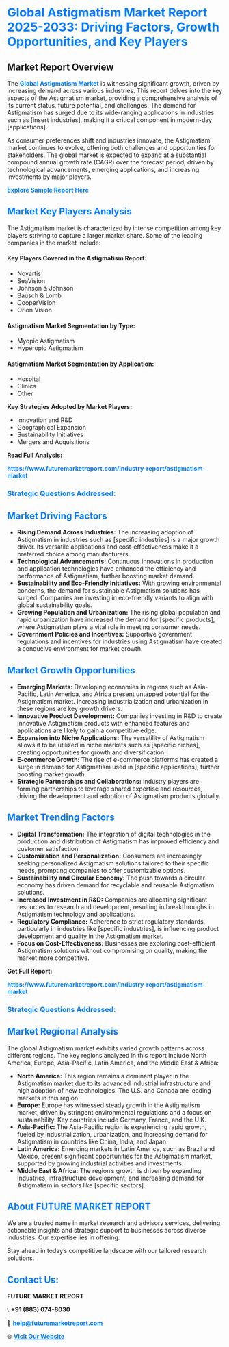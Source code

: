 <h1 style="color: #007BFF;">Global Astigmatism Market Report 2025-2033: Driving Factors, Growth Opportunities, and Key Players</h1>

<section id="overview">
<h2>Market Report Overview</h2>
<p>The <a href="https://www.futuremarketreport.com/industry-report/astigmatism-market" style="color: #007BFF; text-decoration: none;"><strong>Global Astigmatism Market</strong></a> is witnessing significant growth, driven by increasing demand across various industries. This report delves into the key aspects of the Astigmatism market, providing a comprehensive analysis of its current status, future potential, and challenges. The demand for Astigmatism has surged due to its wide-ranging applications in industries such as [insert industries], making it a critical component in modern-day [applications].</p>
<p>As consumer preferences shift and industries innovate, the Astigmatism market continues to evolve, offering both challenges and opportunities for stakeholders. The global market is expected to expand at a substantial compound annual growth rate (CAGR) over the forecast period, driven by technological advancements, emerging applications, and increasing investments by major players.</p>
</section>

<section id="overview">
<p><a href="https://www.futuremarketreport.com/request-sample/reportId=48856" style="color: #007BFF; text-decoration: none;"><strong>Explore Sample Report Here</strong></a></p>
</section>

<section id="key-players">
<h2 style="color: #007BFF;">Market Key Players Analysis</h2>
<p>The Astigmatism market is characterized by intense competition among key players striving to capture a larger market share. Some of the leading companies in the market include:</p>
<h4>Key Players Covered in the Astigmatism Report:</h4>
<ul><li>Novartis</li><li>SeaVision</li><li>Johnson &amp; Johnson</li><li>Bausch &amp; Lomb</li><li>CooperVision</li><li>Orion Vision</li></ul>
<h4>Astigmatism Market Segmentation by Type:</h4>
<ul><li>Myopic Astigmatism</li><li>Hyperopic Astigmatism</li></ul>

<h4>Astigmatism Market Segmentation by Application:</h4>
<ul><li>Hospital</li><li>Clinics</li><li>Other</li></ul>
<p><strong>Key Strategies Adopted by Market Players:</strong></p>
<ul>
<li>Innovation and R&D</li>
<li>Geographical Expansion</li>
<li>Sustainability Initiatives</li>
<li>Mergers and Acquisitions</li>
</ul>
</section>

<section>
<p><strong>Read Full Analysis: </strong></p><a href="https://www.futuremarketreport.com/industry-report/astigmatism-market" style="color: #007BFF; text-decoration: none;"><strong>https://www.futuremarketreport.com/industry-report/astigmatism-market</strong></a>
<h3 style="color: #007BFF;">Strategic Questions Addressed:</h3>
</section>

<section id="driving-factors">
<h2 style="color: #007BFF;">Market Driving Factors</h2>
<ul>
<li><strong>Rising Demand Across Industries:</strong> The increasing adoption of Astigmatism in industries such as [specific industries] is a major growth driver. Its versatile applications and cost-effectiveness make it a preferred choice among manufacturers.</li>
<li><strong>Technological Advancements:</strong> Continuous innovations in production and application technologies have enhanced the efficiency and performance of Astigmatism, further boosting market demand.</li>
<li><strong>Sustainability and Eco-Friendly Initiatives:</strong> With growing environmental concerns, the demand for sustainable Astigmatism solutions has surged. Companies are investing in eco-friendly variants to align with global sustainability goals.</li>
<li><strong>Growing Population and Urbanization:</strong> The rising global population and rapid urbanization have increased the demand for [specific products], where Astigmatism plays a vital role in meeting consumer needs.</li>
<li><strong>Government Policies and Incentives:</strong> Supportive government regulations and incentives for industries using Astigmatism have created a conducive environment for market growth.</li>
</ul>
</section>

<section id="growth-opportunities">
<h2 style="color: #007BFF;">Market Growth Opportunities</h2>
<ul>
<li><strong>Emerging Markets:</strong> Developing economies in regions such as Asia-Pacific, Latin America, and Africa present untapped potential for the Astigmatism market. Increasing industrialization and urbanization in these regions are key growth drivers.</li>
<li><strong>Innovative Product Development:</strong> Companies investing in R&D to create innovative Astigmatism products with enhanced features and applications are likely to gain a competitive edge.</li>
<li><strong>Expansion into Niche Applications:</strong> The versatility of Astigmatism allows it to be utilized in niche markets such as [specific niches], creating opportunities for growth and diversification.</li>
<li><strong>E-commerce Growth:</strong> The rise of e-commerce platforms has created a surge in demand for Astigmatism used in [specific applications], further boosting market growth.</li>
<li><strong>Strategic Partnerships and Collaborations:</strong> Industry players are forming partnerships to leverage shared expertise and resources, driving the development and adoption of Astigmatism products globally.</li>
</ul>
</section>

<section id="trending-factors">
<h2 style="color: #007BFF;">Market Trending Factors</h2>
<ul>
<li><strong>Digital Transformation:</strong> The integration of digital technologies in the production and distribution of Astigmatism has improved efficiency and customer satisfaction.</li>
<li><strong>Customization and Personalization:</strong> Consumers are increasingly seeking personalized Astigmatism solutions tailored to their specific needs, prompting companies to offer customizable options.</li>
<li><strong>Sustainability and Circular Economy:</strong> The push towards a circular economy has driven demand for recyclable and reusable Astigmatism solutions.</li>
<li><strong>Increased Investment in R&D:</strong> Companies are allocating significant resources to research and development, resulting in breakthroughs in Astigmatism technology and applications.</li>
<li><strong>Regulatory Compliance:</strong> Adherence to strict regulatory standards, particularly in industries like [specific industries], is influencing product development and quality in the Astigmatism market.</li>
<li><strong>Focus on Cost-Effectiveness:</strong> Businesses are exploring cost-efficient Astigmatism solutions without compromising on quality, making the market more competitive.</li>
</ul>
</section>

<section>
<p><strong>Get Full Report: </strong></p><a href="https://www.futuremarketreport.com/industry-report/astigmatism-market" style="color: #007BFF; text-decoration: none;"><strong>https://www.futuremarketreport.com/industry-report/astigmatism-market</strong></a>
<h3 style="color: #007BFF;">Strategic Questions Addressed:</h3>
</section>


<section id="regional-analysis">
<h2 style="color: #007BFF;">Market Regional Analysis</h2>
<p>The global Astigmatism market exhibits varied growth patterns across different regions. The key regions analyzed in this report include North America, Europe, Asia-Pacific, Latin America, and the Middle East & Africa:</p>
<ul>
<li><strong>North America:</strong> This region remains a dominant player in the Astigmatism market due to its advanced industrial infrastructure and high adoption of new technologies. The U.S. and Canada are leading markets in this region.</li>
<li><strong>Europe:</strong> Europe has witnessed steady growth in the Astigmatism market, driven by stringent environmental regulations and a focus on sustainability. Key countries include Germany, France, and the U.K.</li>
<li><strong>Asia-Pacific:</strong> The Asia-Pacific region is experiencing rapid growth, fueled by industrialization, urbanization, and increasing demand for Astigmatism in countries like China, India, and Japan.</li>
<li><strong>Latin America:</strong> Emerging markets in Latin America, such as Brazil and Mexico, present significant opportunities for the Astigmatism market, supported by growing industrial activities and investments.</li>
<li><strong>Middle East & Africa:</strong> The region’s growth is driven by expanding industries, infrastructure development, and increasing demand for Astigmatism in sectors like [specific sectors].</li>
</ul>
</section>

<footer>
<h2 style="color: #007BFF;">About FUTURE MARKET REPORT</h2>
<p>We are a trusted name in market research and advisory services, delivering actionable insights and strategic support to businesses across diverse industries. Our expertise lies in offering:</p>

<p>Stay ahead in today’s competitive landscape with our tailored research solutions.</p>

<h2 style="color: #007BFF;">Contact Us:</h2>
<p><strong>FUTURE MARKET REPORT</strong></p>
<p>📞 <strong>+91 (883) 074-8030</strong></p>
<p>📧 <strong><a href="mailto:help@futuremarketreport.com" style="color: #007BFF;">help@futuremarketreport.com</a></strong></p>
<p>🌐 <strong><a href="https://www.futuremarketreport.com/" style="color: #007BFF;">Visit Our Website</a></strong></p>
</footer>